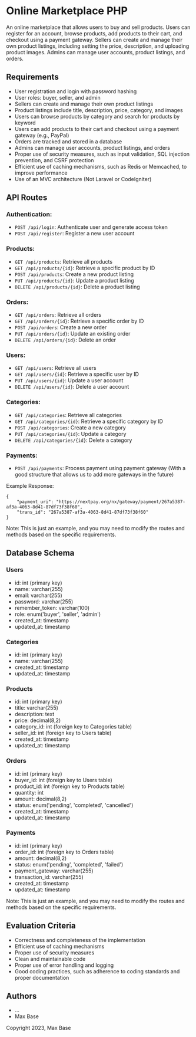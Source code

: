 # Online Marketplace PHP

An online marketplace that allows users to buy and sell products. Users can register for an account, browse products, add products to their cart, and checkout using a payment gateway. Sellers can create and manage their own product listings, including setting the price, description, and uploading product images. Admins can manage user accounts, product listings, and orders.

## Requirements

- User registration and login with password hashing
- User roles: buyer, seller, and admin
- Sellers can create and manage their own product listings
- Product listings include title, description, price, category, and images
- Users can browse products by category and search for products by keyword
- Users can add products to their cart and checkout using a payment gateway (e.g., PayPal)
- Orders are tracked and stored in a database
- Admins can manage user accounts, product listings, and orders
- Proper use of security measures, such as input validation, SQL injection prevention, and CSRF protection
- Efficient use of caching mechanisms, such as Redis or Memcached, to improve performance
- Use of an MVC architecture (Not Laravel or CodeIgniter)

## API Routes

### Authentication:

- `POST /api/login`: Authenticate user and generate access token
- `POST /api/register`: Register a new user account

### Products:

- `GET /api/products`: Retrieve all products
- `GET /api/products/{id}`: Retrieve a specific product by ID
- `POST /api/products`: Create a new product listing
- `PUT /api/products/{id}`: Update a product listing
- `DELETE /api/products/{id}`: Delete a product listing

### Orders:

- `GET /api/orders`: Retrieve all orders
- `GET /api/orders/{id}`: Retrieve a specific order by ID
- `POST /api/orders`: Create a new order
- `PUT /api/orders/{id}`: Update an existing order
- `DELETE /api/orders/{id}`: Delete an order

### Users:

- `GET /api/users`: Retrieve all users
- `GET /api/users/{id}`: Retrieve a specific user by ID
- `PUT /api/users/{id}`: Update a user account
- `DELETE /api/users/{id}`: Delete a user account

### Categories:
- `GET /api/categories`: Retrieve all categories
- `GET /api/categories/{id}`: Retrieve a specific category by ID
- `POST /api/categories`: Create a new category
- `PUT /api/categories/{id}`: Update a category
- `DELETE /api/categories/{id}`: Delete a category

### Payments:

- `POST /api/payments`: Process payment using payment gateway (With a good structure that allows us to add more gateways in the future)

Example Response:
```console
{
    "payment_uri": "https://nextpay.org/nx/gateway/payment/267a5387-af3a-4063-8d41-87df73f38f60",
    "trans_id": "267a5387-af3a-4063-8d41-87df73f38f60"
}
```


Note: This is just an example, and you may need to modify the routes and methods based on the specific requirements.

## Database Schema

### Users

- id: int (primary key)
- name: varchar(255)
- email: varchar(255)
- password: varchar(255)
- remember_token: varchar(100)
- role: enum('buyer', 'seller', 'admin')
- created_at: timestamp
- updated_at: timestamp

### Categories

- id: int (primary key)
- name: varchar(255)
- created_at: timestamp
- updated_at: timestamp

### Products

- id: int (primary key)
- title: varchar(255)
- description: text
- price: decimal(8,2)
- category_id: int (foreign key to Categories table)
- seller_id: int (foreign key to Users table)
- created_at: timestamp
- updated_at: timestamp

### Orders

- id: int (primary key)
- buyer_id: int (foreign key to Users table)
- product_id: int (foreign key to Products table)
- quantity: int
- amount: decimal(8,2)
- status: enum('pending', 'completed', 'cancelled')
- created_at: timestamp
- updated_at: timestamp

### Payments
- id: int (primary key)
- order_id: int (foreign key to Orders table)
- amount: decimal(8,2)
- status: enum('pending', 'completed', 'failed')
- payment_gateway: varchar(255)
- transaction_id: varchar(255)
- created_at: timestamp
- updated_at: timestamp

Note: This is just an example, and you may need to modify the routes and methods based on the specific requirements.

## Evaluation Criteria

- Correctness and completeness of the implementation
- Efficient use of caching mechanisms
- Proper use of security measures
- Clean and maintainable code
- Proper use of error handling and logging
- Good coding practices, such as adherence to coding standards and proper documentation

## Authors

- ...
- Max Base

Copyright 2023, Max Base
